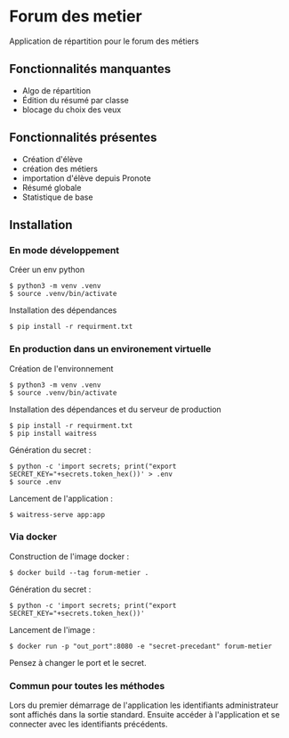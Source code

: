 # Forum des metier

Application de répartition pour le forum des métiers

## Fonctionnalités manquantes
- Algo de répartition
- Édition du résumé par classe
- blocage du choix des veux

## Fonctionnalités présentes
- Création d'élève
- création des métiers
- importation d'élève depuis Pronote
- Résumé globale
- Statistique de base

## Installation

### En mode développement

Créer un env python
```
$ python3 -m venv .venv
$ source .venv/bin/activate
```

Installation des dépendances
```
$ pip install -r requirment.txt
```

### En production dans un environement virtuelle

Création de l'environnement
```
$ python3 -m venv .venv
$ source .venv/bin/activate
```

Installation des dépendances et du serveur de production
```
$ pip install -r requirment.txt
$ pip install waitress
```

Génération du secret :
```
$ python -c 'import secrets; print("export SECRET_KEY="+secrets.token_hex())' > .env
$ source .env
```

Lancement de l'application :
```
$ waitress-serve app:app
```

### Via docker

Construction de l'image docker :
```
$ docker build --tag forum-metier .
```

Génération du secret :
```
$ python -c 'import secrets; print("export SECRET_KEY="+secrets.token_hex())'
```

Lancement de l'image :
```
$ docker run -p "out_port":8080 -e "secret-precedant" forum-metier
```
Pensez à changer le port et le secret.

### Commun pour toutes les méthodes
Lors du premier démarrage de l'application les identifiants administrateur sont affichés dans la sortie standard. Ensuite accéder à l'application et se connecter avec les identifiants précédents.